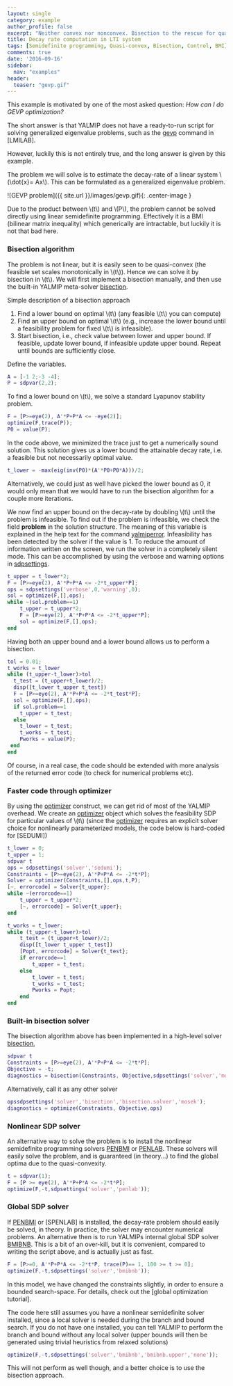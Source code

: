 ```yaml
---
layout: single
category: example
author_profile: false
excerpt: "Neither convex nor nonconvex. Bisection to the rescue for quasi-convex semidefinite program."
title: Decay rate computation in LTI system
tags: [Semidefinite programming, Quasi-convex, Bisection, Control, BMI]
comments: true
date: '2016-09-16'
sidebar:
  nav: "examples"
header:
  teaser: "gevp.gif"
---
```


This example is motivated by one of the most asked question: *How can I do GEVP optimization?*

The short answer is that YALMIP does not have a ready-to-run script for solving generalized eigenvalue problems, such as the [gevp](http://www.mathworks.com/access/helpdesk/help/toolbox/robust/gevp.html) command in [LMILAB].

However, luckily this is not entirely true, and the long answer is given by this example.

The problem we will solve is to estimate the decay-rate of a linear system  \\(\dot{x}= Ax\\). This can be formulated as a generalized eigenvalue problem.

![GEVP problem]({{ site.url }}/images/gevp.gif){: .center-image }

Due to the product between \\(t\\) and \\(P\\), the problem cannot be solved directly using linear semidefinite programming. Effectively it is a BMI (bilinear matrix inequality) which generically are intractable, but luckily it is not that bad here.

### Bisection algorithm

The problem is not linear, but it is easily seen to be quasi-convex (the feasible set scales monotonically in \\(t\\)). Hence we can solve it by bisection in \\(t\\). We will first implement a bisection manually, and then use the built-in YALMIP meta-solver [bisection](/command/bisection).

Simple description of a bisection approach

1. Find a lower bound on optimal \\(t\\) (any feasible \\(t\\) you can compute)
2. Find an upper bound on optimal \\(t\\) (e.g., increase the lower bound until a feasibility problem for fixed \\(t\\) is infeasible).
3. Start bisection, i.e., check value between lower and upper bound. If feasible, update lower bound, if infeasible update upper bound. Repeat until bounds are sufficiently close.

Define the variables.

````matlab
A = [-1 2;-3 -4];
P = sdpvar(2,2);
````

To find a lower bound on \\(t\\), we solve a standard Lyapunov stability problem.

````matlab
F = [P>=eye(2), A'*P+P*A <= -eye(2)];
optimize(F,trace(P));
P0 = value(P);
````

In the code above, we minimized the trace just to get a numerically sound solution. This solution gives us a lower bound the attainable decay rate, i.e. a feasible but not necessarily optimal value.

````matlab
t_lower = -max(eig(inv(P0)*(A'*P0+P0*A)))/2;
````
Alternatively, we could just as well have picked the lower bound as 0, it would only mean that we would have to run the bisection algorithm for a couple more iterations.

We now find an upper bound on the decay-rate by doubling \\(t\\) until the problem is infeasible. To find out if the problem is infeasible, we check the field **problem** in the solution structure. The meaning of this variable is explained in the help text for the command [yalmiperror](/command/yalmiperror). Infeasibility has been detected by the solver if the value is 1. To reduce the amount of information written on the screen, we run the solver in a completely silent mode. This can be accomplished by using the verbose and warning options in [sdpsettings](/command/sdpsettings).

````matlab
t_upper = t_lower*2;
F = [P>=eye(2), A'*P+P*A <= -2*t_upper*P];
ops = sdpsettings('verbose',0,'warning',0);
sol = optimize(F,[],ops);
while ~(sol.problem==1)
    t_upper = t_upper*2;
    F = [P>=eye(2), A'*P+P*A <= -2*t_upper*P];
    sol = optimize(F,[],ops);
end
````

Having both an upper bound and a lower bound allows us to perform a bisection.

````matlab
tol = 0.01;
t_works = t_lower
while (t_upper-t_lower)>tol
  t_test = (t_upper+t_lower)/2;
  disp([t_lower t_upper t_test])
  F = [P>=eye(2), A'*P+P*A <= -2*t_test*P];
  sol = optimize(F,[],ops);
  if sol.problem==1
    t_upper = t_test;
  else
    t_lower = t_test;
    t_works = t_test;
    Pworks = value(P);
 end
end
````

Of course, in a real case, the code should be extended with more analysis of the returned error code (to check for numerical problems etc).

### Faster code through optimizer

By using the [optimizer](/command/optimizer) construct, we can get rid of most of the YALMIP overhead. We create an [optimizer](/command/optimizer) object which solves the feasibility SDP for particular values of \\(t\\) (since the [optimizer](/command/optimizer) requires an explicit solver choice for nonlinearly parameterized models, the code below is hard-coded for [SEDUMI])

````matlab
t_lower = 0;
t_upper = 1;
sdpvar t
ops = sdpsettings('solver','sedumi');
Constraints = [P>=eye(2), A'*P+P*A <= -2*t*P];
Solver = optimizer(Constraints,[],ops,t,P);
[~, errorcode] = Solver{t_upper};
while ~(errorcode==1)
    t_upper = t_upper*2;
    [~, errorcode] = Solver{t_upper};
end

t_works = t_lower;
while (t_upper-t_lower)>tol
    t_test = (t_upper+t_lower)/2;
    disp([t_lower t_upper t_test])
    [Popt, errorcode] = Solver{t_test};
    if errorcode==1
        t_upper = t_test;
    else
        t_lower = t_test;
        t_works = t_test;
        Pworks = Popt;
    end
end
````


### Built-in bisection solver

The bisection algorithm above has been implemented in a high-level solver [bisection](/command/bisection),

````matlab
sdpvar t
Constraints = [P>=eye(2), A'*P+P*A <= -2*t*P];
Objective = -t;
diagnostics = bisection(Constraints, Objective,sdpsettings('solver','mosek'))
````
Alternatively, call it as any other solver

````matlab
opssdpsettings('solver','bisection','bisection.solver','mosek');
diagnostics = optimize(Constraints, Objective,ops)
````

### Nonlinear SDP solver

An alternative way to solve the problem is to install the nonlinear semidefinite programming solvers [PENBMI](/solver/penbmi) or [PENLAB](/solver/penlab). These solvers will easily solve the problem, and is guaranteed (in theory...) to find the global optima due to the quasi-convexity.

````matlab
t = sdpvar(1);
F = [P >= eye(2), A'*P+P*A <= -2*t*P];
optimize(F,-t,sdpsettings('solver','penlab'));
````

### Global SDP solver

If [PENBMI](/solver/penbmi) or [SPENLAB] is installed, the decay-rate problem should easily be solved, in theory. In practice, the solver may encounter numerical problems. An alternative then is to run YALMIPs internal global SDP solver [BMIBNB](/solver/bmibnb). This is a bit of an over-kill, but it is convenient, compared to writing the script above, and is actually just as fast.

````matlab
F = [P>=0, A'*P+P*A <= -2*t*P, trace(P)== 1, 100 >= t >= 0];
optimize(F,-t,sdpsettings('solver','bmibnb'));
````

In this model, we have changed the constraints slightly, in order to ensure a bounded search-space. For details, check out the [global optimization tutorial].

The code here still assumes you have a nonlinear semidefinite solver installed, since a local solver is needed during the branch and bound search. If you do not have one installed, you can tell YALMIP to perform the branch and bound without any local solver (upper bounds will then be generated using trivial heuristics from relaxed solutions)

````matlab
optimize(F,-t,sdpsettings('solver','bmibnb','bmibnb.upper','none'));
````
This will not perform as well though, and a better choice is to use the bisection approach.
